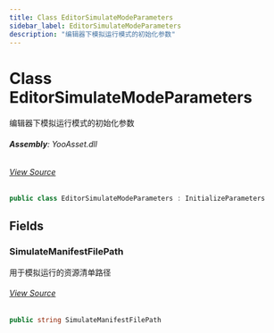 ```yaml
---
title: Class EditorSimulateModeParameters
sidebar_label: EditorSimulateModeParameters
description: "编辑器下模拟运行模式的初始化参数"
---
```

# Class EditorSimulateModeParameters
编辑器下模拟运行模式的初始化参数

###### **Assembly**: YooAsset.dll
###### [View Source](https://github.com/tuyoogame/YooAsset/blob/main/Assets/YooAsset/Runtime/InitializeParameters.cs#L57)
```csharp title="Declaration"
public class EditorSimulateModeParameters : InitializeParameters
```
## Fields
### SimulateManifestFilePath
用于模拟运行的资源清单路径
###### [View Source](https://github.com/tuyoogame/YooAsset/blob/main/Assets/YooAsset/Runtime/InitializeParameters.cs#L62)
```csharp title="Declaration"
public string SimulateManifestFilePath
```
